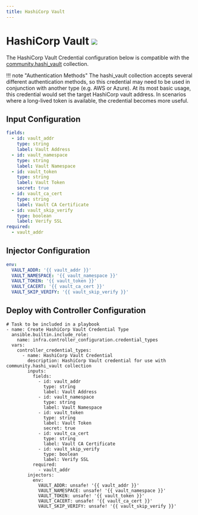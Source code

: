```yaml
---
title: HashiCorp Vault
---
```

# HashiCorp Vault <img src="/icons/hashi.png" class="credential-type-icon">

The HashiCorp Vault Credential configuration below is compatible with the [community.hashi_vault](https://docs.ansible.com/ansible/latest/collections/community/hashi_vault/index.html) collection.

!!! note "Authentication Methods"
    The hashi_vault collection accepts several different authentication methods, so this credential may need to be used in conjunction with another type (e.g. AWS or Azure). At its most basic usage, this credential would set the target HashiCorp vault address. In scenarios where a long-lived token is available, the credential becomes more useful.

## Input Configuration
```yaml
fields:
  - id: vault_addr
    type: string
    label: Vault Address
  - id: vault_namespace
    type: string
    label: Vault Namespace
  - id: vault_token
    type: string
    label: Vault Token
    secret: true
  - id: vault_ca_cert
    type: string
    label: Vault CA Certificate
  - id: vault_skip_verify
    type: boolean
    label: Verify SSL
required:
  - vault_addr
```

## Injector Configuration
```yaml
env:
  VAULT_ADDR: '{{ vault_addr }}'
  VAULT_NAMESPACE: '{{ vault_namespace }}'
  VAULT_TOKEN: '{{ vault_token }}'
  VAULT_CACERT: '{{ vault_ca_cert }}'
  VAULT_SKIP_VERIFY: '{{ vault_skip_verify }}'
```

## Deploy with Controller Configuration

```
# Task to be included in a playbook
- name: Create HashiCorp Vault Credential Type
  ansible.builtin.include_role:
    name: infra.controller_configuration.credential_types
  vars:
    controller_credential_types:
      - name: HashiCorp Vault Credential
        description: HashiCorp Vault credential for use with community.hashi_vault collection
        inputs:
          fields:
            - id: vault_addr
              type: string
              label: Vault Address
            - id: vault_namespace
              type: string
              label: Vault Namespace
            - id: vault_token
              type: string
              label: Vault Token
              secret: true
            - id: vault_ca_cert
              type: string
              label: Vault CA Certificate
            - id: vault_skip_verify
              type: boolean
              label: Verify SSL
          required:
            - vault_addr
        injectors:
          env:
            VAULT_ADDR: unsafe! '{{ vault_addr }}'
            VAULT_NAMESPACE: unsafe! '{{ vault_namespace }}'
            VAULT_TOKEN: unsafe! '{{ vault_token }}'
            VAULT_CACERT: unsafe! '{{ vault_ca_cert }}'
            VAULT_SKIP_VERIFY: unsafe! '{{ vault_skip_verify }}'
```